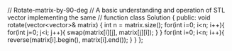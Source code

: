 // Rotate-matrix-by-90-deg
// A basic understanding and operation of STL vector implementing the same
// function
class Solution {
public:
    void rotate(vector<vector<int>>& matrix) {
    int n = matrix.size();
    for(int i=0; i<n; i++){
        for(int j=0; j<i; j++){
            swap(matrix[i][j], matrix[j][i]);
        }
    }
    for(int i=0; i<n; i++){
            reverse(matrix[i].begin(), matrix[i].end());
    }
    }
};
